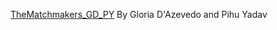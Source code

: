 [TheMatchmakers_GD_PY](https://github.com/gloriadazevedo/ORIE4741_Project) By Gloria D'Azevedo and Pihu Yadav

